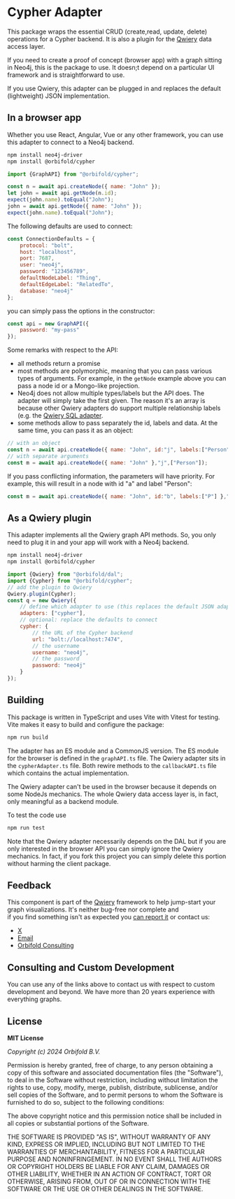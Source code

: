 # Cypher Adapter

This package wraps the essential CRUD (create,read, update, delete) operations for a Cypher backend. 
It is also a plugin for the [Qwiery](https://qwiery.com) data access layer. 

If you need to create a proof of concept (browser app) with a graph sitting in Neo4j, this is the package to use. It doesn;t depend on a particular UI framework and is straightforward to use.

If you use Qwiery, this adapter can be plugged in and replaces the default (lightweight) JSON implementation. 

## In a browser app

Whether you use React, Angular, Vue or any other framework, you can use this adapter to connect to a Neo4j backend.



```bash
npm install neo4j-driver
npm install @orbifold/cypher
```

```js
import {GraphAPI} from "@orbifold/cypher";

const n = await api.createNode({ name: "John" });
let john = await api.getNode(n.id);
expect(john.name).toEqual("John");
john = await api.getNode({ name: "John" });
expect(john.name).toEqual("John");
```

The following defaults are used to connect:
```js
const ConnectionDefaults = {
	protocol: "bolt",
	host: "localhost",
	port: 7687,
	user: "neo4j",
	password: "123456789",
	defaultNodeLabel: "Thing",
	defaultEdgeLabel: "RelatedTo",
	database: "neo4j"
};
```
you can simply pass the options in the constructor:
```js
const api = new GraphAPI({
    password: "my-pass"
});
```

Some remarks with respect to the API:

- all methods return a promise
- most methods are polymorphic, meaning that you can pass various types of arguments. For example, in the `getNode` example above you can pass a node id or a Mongo-like projection. 
- Neo4j does not allow multiple types/labels but the API does. The adapter will simply take the first given. The reason it's an array is because other Qwiery adapters do support multiple relationship labels (e.g. the [Qwiery SQL adapter](https://github.com/Qwiery/qwiery-sql).
- some methods allow to pass separately the id, labels and data. At the same time, you can pass it as an object:
```js
// with an object
const n = await api.createNode({ name: "John", id:"j", labels:["Person"] });
// with separate arguments
const m = await api.createNode({ name: "John" },"j",["Person"]);
```
If you pass conflicting information, the parameters will have priority. For example, this will result in a node with id "a" and label "Person":

```js
const m = await api.createNode({ name: "John", id:"b", labels:["P"] },"a",["Person"]);
```

## As a Qwiery plugin

This adapter implements all the Qwiery graph API methods. So, you only need to plug it in and your app will work with a Neo4j backend.

```bash
npm install neo4j-driver
npm install @orbifold/cypher
```

```js
import {Qwiery} from "@orbifold/dal";
import {Cypher} from "@orbifold/cypher";
// add the plugin to Qwiery
Qwiery.plugin(Cypher);
const q = new Qwiery({
    // define which adapter to use (this replaces the default JSON adapter)
    adapters: ["cypher"],
    // optional: replace the defaults to connect
    cypher: {
        // the URL of the Cypher backend
        url: "bolt://localhost:7474",
        // the username
        username: "neo4j",
        // the password
        password: "neo4j"
    }
});

```

## Building

This package is written in TypeScript and uses Vite with Vitest for testing. Vite makes it easy to build and configure the package:
```bash
npm run build
```
The adapter has an ES module and a CommonJS version. The ES module for the browser is defined in the `graphAPI.ts` file. The Qwiery adapter sits in the `cypherAdapter.ts` file. Both rewire methods to the `callbackAPI.ts` file which contains the actual implementation.

The Qwiery adapter can't be used in the browser because it depends on some NodeJs mechanics. The whole Qwiery data access layer is, in fact, only meaningful as a backend module.

To test the code use
```bash
npm run test
```
Note that the Qwiery adapter necessarily depends on the DAL but if you are only interested in the browser API you can simply ignore the Qwiery mechanics. In fact, if you fork this project you can simply delete this portion without harming the client package.


## Feedback

This component is part of the [Qwiery](https://qwiery.com) framework to help jump-start your graph visualizations. It's neither bug-free nor complete and  
if you find something isn't as expected you [can report it](https://github.com/Qwiery/qwiery-nuxt/issues) or contact us:

- [ X](https://twitter.com/theorbifold)
- [Email](mailto:info@qwiery.com)
- [Orbifold Consulting](https://GraphsAndNetworks.com)

## Consulting and Custom Development

You can use any of the links above to contact us with respect to custom development and beyond. We have more than 20 years experience with everything graphs.

## License

**MIT License**

_Copyright (c) 2024 Orbifold B.V._

Permission is hereby granted, free of charge, to any person obtaining a copy
of this software and associated documentation files (the "Software"), to deal
in the Software without restriction, including without limitation the rights
to use, copy, modify, merge, publish, distribute, sublicense, and/or sell
copies of the Software, and to permit persons to whom the Software is
furnished to do so, subject to the following conditions:

The above copyright notice and this permission notice shall be included in all
copies or substantial portions of the Software.

THE SOFTWARE IS PROVIDED "AS IS", WITHOUT WARRANTY OF ANY KIND, EXPRESS OR
IMPLIED, INCLUDING BUT NOT LIMITED TO THE WARRANTIES OF MERCHANTABILITY,
FITNESS FOR A PARTICULAR PURPOSE AND NONINFRINGEMENT. IN NO EVENT SHALL THE
AUTHORS OR COPYRIGHT HOLDERS BE LIABLE FOR ANY CLAIM, DAMAGES OR OTHER
LIABILITY, WHETHER IN AN ACTION OF CONTRACT, TORT OR OTHERWISE, ARISING FROM,
OUT OF OR IN CONNECTION WITH THE SOFTWARE OR THE USE OR OTHER DEALINGS IN THE
SOFTWARE.


